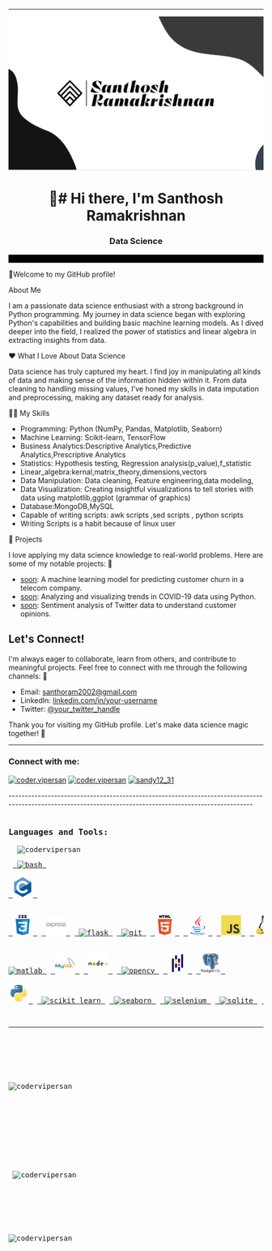 
--------------------------------------------------------------------------------------------------------------------------------------------------------------------------------
<pre><img align="center" src="./mycard.png"></pre>
<h1 align="center" style="font-family: "Lucida Console", "Courier New", monospace;">👋# Hi there, I'm Santhosh Ramakrishnan</h1>
<h3 align="center">Data Science</h3>
<pre style="background-color:black">         </pre>                           



🌟Welcome to my GitHub profile! 

About Me

I am a passionate data science enthusiast with a strong background in Python programming. My journey in data science began with exploring Python's capabilities and building basic machine learning models. As I dived deeper into the field, I realized the power of statistics and linear algebra in extracting insights from data.


❤️️ What I Love About Data Science 

Data science has truly captured my heart. I find joy in manipulating all kinds of data and making sense of the information hidden within it. From data cleaning to handling missing values, I've honed my skills in data imputation and preprocessing, making any dataset ready for analysis.

👨‍💻 My Skills 

- Programming: Python (NumPy, Pandas, Matplotlib, Seaborn)
- Machine Learning: Scikit-learn, TensorFlow
- Business Analytics:Descriptive Analytics,Predictive Analytics,Prescriptive Analytics
- Statistics: Hypothesis testing, Regression analysis(p_value),f_statistic
- Linear_algebra:kernal,matrix_theory,dimensions,vectors
- Data Manipulation: Data cleaning, Feature engineering,data modeling,
- Data Visualization: Creating insightful visualizations to tell stories with data using matplotlib,ggplot (grammar of graphics)
- Database:MongoDB,MySQL
- Capable of writing scripts: awk scripts ,sed scripts , python scripts
- Writing Scripts is a habit because of linux user 

🔧 Projects 

I love applying my data science knowledge to real-world problems. Here are some of my notable projects:
🎯
- [soon](https://github.com/your-username/project-1): A machine learning model for predicting customer churn in a telecom company.
- [soon](https://github.com/your-username/project-2): Analyzing and visualizing trends in COVID-19 data using Python.
- [soon](https://github.com/your-username/project-3): Sentiment analysis of Twitter data to understand customer opinions.

## Let's Connect!

I'm always eager to collaborate, learn from others, and contribute to meaningful projects. Feel free to connect with me through the following channels:
 🚀
- Email: [santhoram2002@gmail.com](mailto:youremail@example.com)
- LinkedIn: [linkedin.com/in/your-username](https://www.linkedin.com/in/your-username/)
- Twitter: [@your_twitter_handle](https://twitter.com/your_twitter_handle)

Thank you for visiting my GitHub profile. Let's make data science magic together! 🚀





----------------------------------------------------------------------------------------------------------------------------------------------------------------------------------------------------------

<h3 align="left">Connect with me:</h3>
<p align="left">
<a href="https://instagram.com/coder.vipersan" target="blank"><img align="center" src="https://raw.githubusercontent.com/rahuldkjain/github-profile-readme-generator/master/src/images/icons/Social/instagram.svg" alt="coder.vipersan" height="30" width="40" /></a>
<a href="https://www.youtube.com/c/coder.vipersan" target="blank"><img align="center" src="https://raw.githubusercontent.com/rahuldkjain/github-profile-readme-generator/master/src/images/icons/Social/youtube.svg" alt="coder.vipersan" height="30" width="40" /></a>
<a href="https://www.codechef.com/users/sandy12_31" target="blank"><img align="center" src="https://cdn.jsdelivr.net/npm/simple-icons@3.1.0/icons/codechef.svg" alt="sandy12_31" height="30" width="40" /></a>
</p>
---------------------------------------------------------------------------------------------------------------------------------------------------------

<pre style="background-color="white;"><h3 align="left">Languages and Tools:</h3>  <img src="https://komarev.com/ghpvc/?username=codervipersan&label=BASH&color=0e75b6&style=flat" alt="codervipersan" />   <p align="left"> <a href="https://www.gnu.org/software/bash/" target="_blank" rel="noreferrer"> <img src="https://www.vectorlogo.zone/logos/gnu_bash/gnu_bash-icon.svg" alt="bash" width="40" height="40"/> </a>      

<a href="https://www.cprogramming.com/" target="_blank" rel="noreferrer"> <img src="https://raw.githubusercontent.com/devicons/devicon/master/icons/c/c-original.svg" alt="c" width="40" height="40"/> </a>


<a href="https://www.w3schools.com/css/" target="_blank" rel="noreferrer"> <img src="https://raw.githubusercontent.com/devicons/devicon/master/icons/css3/css3-original-wordmark.svg" alt="css3" width="40" height="40"/> </a> <a href="https://expressjs.com" target="_blank" rel="noreferrer"> <img src="https://raw.githubusercontent.com/devicons/devicon/master/icons/express/express-original-wordmark.svg" alt="express" width="40" height="40"/> </a> <a href="https://flask.palletsprojects.com/" target="_blank" rel="noreferrer"> <img src="https://www.vectorlogo.zone/logos/pocoo_flask/pocoo_flask-icon.svg" alt="flask" width="40" height="40"/> </a> <a href="https://git-scm.com/" target="_blank" rel="noreferrer"> <img src="https://www.vectorlogo.zone/logos/git-scm/git-scm-icon.svg" alt="git" width="40" height="40"/> </a> <a href="https://www.w3.org/html/" target="_blank" rel="noreferrer"> <img src="https://raw.githubusercontent.com/devicons/devicon/master/icons/html5/html5-original-wordmark.svg" alt="html5" width="40" height="40"/> </a> <a href="https://www.java.com" target="_blank" rel="noreferrer"> <img src="https://raw.githubusercontent.com/devicons/devicon/master/icons/java/java-original.svg" alt="java" width="40" height="40"/> </a> <a href="https://developer.mozilla.org/en-US/docs/Web/JavaScript" target="_blank" rel="noreferrer"> <img src="https://raw.githubusercontent.com/devicons/devicon/master/icons/javascript/javascript-original.svg" alt="javascript" width="40" height="40"/> </a> <a href="https://www.linux.org/" target="_blank" rel="noreferrer"> <img src="https://raw.githubusercontent.com/devicons/devicon/master/icons/linux/linux-original.svg" alt="linux" width="40" height="40"/> </a> <a href="https://www.mathworks.com/" target="_blank" rel="noreferrer">


<img src="https://upload.wikimedia.org/wikipedia/commons/2/21/Matlab_Logo.png" alt="matlab" width="40" height="40"/> </a> <a href="https://www.mysql.com/" target="_blank" rel="noreferrer"> <img src="https://raw.githubusercontent.com/devicons/devicon/master/icons/mysql/mysql-original-wordmark.svg" alt="mysql" width="40" height="40"/> </a> <a href="https://nodejs.org" target="_blank" rel="noreferrer"> <img src="https://raw.githubusercontent.com/devicons/devicon/master/icons/nodejs/nodejs-original-wordmark.svg" alt="nodejs" width="40" height="40"/> </a> <a href="https://opencv.org/" target="_blank" rel="noreferrer"> <img src="https://www.vectorlogo.zone/logos/opencv/opencv-icon.svg" alt="opencv" width="40" height="40"/> </a> <a href="https://pandas.pydata.org/" target="_blank" rel="noreferrer"> <img src="https://raw.githubusercontent.com/devicons/devicon/2ae2a900d2f041da66e950e4d48052658d850630/icons/pandas/pandas-original.svg" alt="pandas" width="40" height="40"/> </a> <a href="https://www.postgresql.org" target="_blank" rel="noreferrer"> <img src="https://raw.githubusercontent.com/devicons/devicon/master/icons/postgresql/postgresql-original-wordmark.svg" alt="postgresql" width="40" height="40"/> </a> <a href="https://www.python.org" target="_blank" rel="noreferrer">

<img src="https://raw.githubusercontent.com/devicons/devicon/master/icons/python/python-original.svg" alt="python" width="40" height="40"/> </a> <a href="https://scikit-learn.org/" target="_blank" rel="noreferrer"> <img src="https://upload.wikimedia.org/wikipedia/commons/0/05/Scikit_learn_logo_small.svg" alt="scikit_learn" width="40" height="40"/> </a> <a href="https://seaborn.pydata.org/" target="_blank" rel="noreferrer"> <img src="https://seaborn.pydata.org/_images/logo-mark-lightbg.svg" alt="seaborn" width="40" height="40"/> </a> <a href="https://www.selenium.dev" target="_blank" rel="noreferrer"> <img src="https://raw.githubusercontent.com/detain/svg-logos/780f25886640cef088af994181646db2f6b1a3f8/svg/selenium-logo.svg" alt="selenium" width="40" height="40"/> </a> <a href="https://www.sqlite.org/" target="_blank" rel="noreferrer"> <img src="https://www.vectorlogo.zone/logos/sqlite/sqlite-icon.svg" alt="sqlite" width="40" height="40"/> </a> <a href="https://www.tensorflow.org" target="_blank" rel="noreferrer"> <img src="https://www.vectorlogo.zone/logos/tensorflow/tensorflow-icon.svg" alt="tensorflow" width="40" height="40"/> </a> </p> </pre>
--------------------------------------------------------------------------------------------------------------------------------------------------------
<pre>





<p><img align="left" src="https://github-readme-stats.vercel.app/api/top-langs?username=codervipersan&show_icons=true&locale=en&layout=compact" alt="codervipersan" /></p>







                                                       
                                                                                                                                                                                                                                      <p>&nbsp;<img align="center" src="https://github-readme-stats.vercel.app/api?username=codervipersan&show_icons=true&locale=en" alt="codervipersan" /></p>


                                                                                                                                                  
                                                                                                                                                  <p><img align="center" src="https://github-readme-streak-stats.herokuapp.com/?user=codervipersan&" alt="codervipersan" /></p>

                                                                                                                      </pre>
